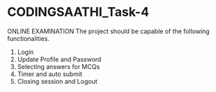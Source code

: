 # CODINGSAATHI_Task-4
ONLINE EXAMINATION
The project should be capable of the following functionalities.
1. Login
2. Update Profile and Password
3. Selecting answers for MCQs
4. Timer and auto submit
5. Closing session and Logout
